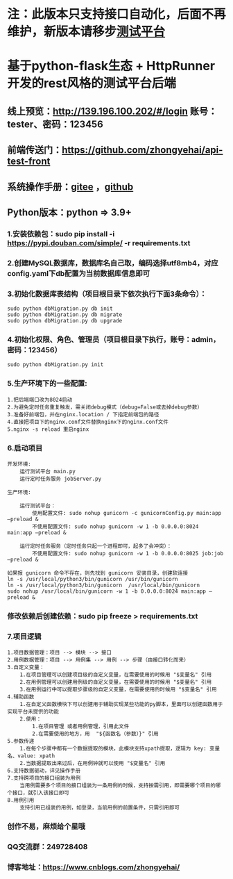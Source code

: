 # 注：此版本只支持接口自动化，后面不再维护，新版本请移步[测试平台](https://github.com/zhongyehai/test-platform-api)

# 基于python-flask生态 + HttpRunner 开发的rest风格的测试平台后端

## 线上预览：http://139.196.100.202/#/login  账号：tester、密码：123456

## 前端传送门：https://github.com/zhongyehai/api-test-front

## 系统操作手册：[gitee](https://gitee.com/Xiang-Qian-Zou/api-test-api/blob/master/%E6%93%8D%E4%BD%9C%E6%89%8B%E5%86%8C.md) ，[github](https://github.com/zhongyehai/api-test-api/blob/main/%E6%93%8D%E4%BD%9C%E6%89%8B%E5%86%8C.md)

## Python版本：python => 3.9+

### 1.安装依赖包：sudo pip install -i https://pypi.douban.com/simple/ -r requirements.txt

### 2.创建MySQL数据库，数据库名自己取，编码选择utf8mb4，对应config.yaml下db配置为当前数据库信息即可

### 3.初始化数据库表结构（项目根目录下依次执行下面3条命令）：
    sudo python dbMigration.py db init
    sudo python dbMigration.py db migrate
    sudo python dbMigration.py db upgrade

### 4.初始化权限、角色、管理员（项目根目录下执行，账号：admin，密码：123456）
    sudo python dbMigration.py init

### 5.生产环境下的一些配置:
    1.把后端端口改为8024启动
    2.为避免定时任务重复触发，需关闭debug模式（debug=False或去掉debug参数）
    3.准备好前端包，并在nginx.location / 下指定前端包的路径
    4.直接把项目下的nginx.conf文件替换nginx下的nginx.conf文件
    5.nginx -s reload 重启nginx

### 6.启动项目
    开发环境: 
        运行测试平台 main.py
        运行定时任务服务 jobServer.py
    
    生产环境:

        运行测试平台：
            使用配置文件: sudo nohup gunicorn -c gunicornConfig.py main:app –preload &
            不使用配置文件: sudo nohup gunicorn -w 1 -b 0.0.0.0:8024 main:app –preload &
        
        运行定时任务服务（定时任务只起一个进程即可，起多了会冲突）：
            不使用配置文件: sudo nohup gunicorn -w 1 -b 0.0.0.0:8025 job:job –preload &
    
    如果报 gunicorn 命令不存在，则先找到 gunicorn 安装目录，创建软连接
    ln -s /usr/local/python3/bin/gunicorn /usr/bin/gunicorn
    ln -s /usr/local/python3/bin/gunicorn  /usr/local/bin/gunicorn
    sudo nohup /usr/local/bin/gunicorn -w 1 -b 0.0.0.0:8024 main:app –preload &

### 修改依赖后创建依赖：sudo pip freeze > requirements.txt


### 7.项目逻辑
    1.项目数据管理：项目 --> 模块 --> 接口
    2.用例数据管理：项目 --> 用例集 --> 用例 --> 步骤（由接口转化而来）
    3.自定义变量：
        1.在项目管理可以创建项目级的自定义变量，在需要使用的时候用 "$变量名" 引用
        2.在用例管理可以创建用例级的自定义变量，在需要使用的时候用 "$变量名" 引用
        3.在用例运行中可以提取步骤级的自定义变量，在需要使用的时候用 "$变量名" 引用
    4.辅助函数
        1.在自定义函数模块下可以创建用于辅助实现某些功能的py脚本，里面可以创建函数用于实现平台未提供的功能
        2.使用：
            1.在项目管理 或者用例管理，引用此文件
            2.在需要使用的地方，用  "${函数名（参数）}" 引用
    5.参数传递
        1.在每个步骤中都有一个数据提取的模块，此模块支持xpath提取，逻辑为 key: 变量名、value: xpath
        2.当数据提取出来过后，在用例钟就可以使用 "$变量名" 引用
    6.支持数据驱动，详见操作手册
    7.支持跨项目的接口组装为用例
        当用例需要多个项目的接口组装为一条用例的时候，支持按需引用，即需要哪个项目的哪个接口，就引入该接口即可
    8.用例引用
        支持引用已组装的用例，如登录，当前用例的前置条件，只需引用即可

### 创作不易，麻烦给个星哦

### QQ交流群：249728408
### 博客地址：https://www.cnblogs.com/zhongyehai/
